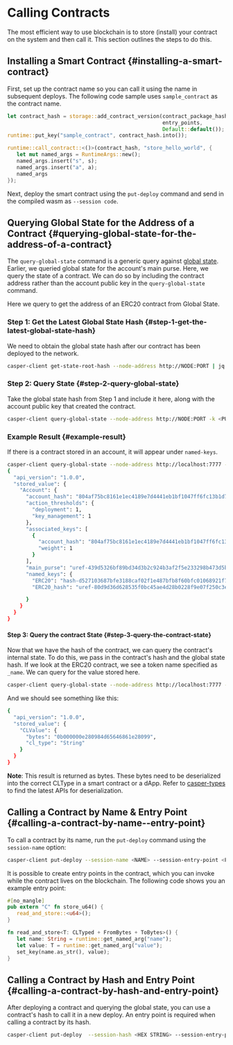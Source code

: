 # Calling Contracts

The most efficient way to use blockchain is to store (install) your contract on the system and then call it. This section outlines the steps to do this.

## Installing a Smart Contract {#installing-a-smart-contract}

First, set up the contract name so you can call it using the name in subsequent deploys. The following code sample uses `sample_contract` as the contract name.

```rust
let contract_hash = storage::add_contract_version(contract_package_hash,
                                                  entry_points,
                                                  Default::default());
runtime::put_key("sample_contract", contract_hash.into());

runtime::call_contract::<()>(contract_hash, "store_hello_world", {
   let mut named_args = RuntimeArgs::new();
   named_args.insert("s", s);
   named_args.insert("a", a);
   named_args
});
```

Next, deploy the smart contract using the `put-deploy` command and send in the compiled wasm as `--session code`.

## Querying Global State for the Address of a Contract {#querying-global-state-for-the-address-of-a-contract}

The `query-global-state` command is a generic query against [global state](https://docs.casperlabs.io/en/latest/glossary/G.html#global-state). Earlier, we queried global state for the account's main purse. Here, we query the state of a contract. We can do so by including the contract address rather than the account public key in the `query-global-state` command.

Here we query to get the address of an ERC20 contract from Global State.

### Step 1: Get the Latest Global State Hash {#step-1-get-the-latest-global-state-hash}

We need to obtain the global state hash after our contract has been deployed to the network.

```bash
casper-client get-state-root-hash --node-address http://NODE:PORT | jq -r
```

### Step 2: Query State {#step-2-query-global-state}

Take the global state hash from Step 1 and include it here, along with the account public key that created the contract.

```bash
casper-client query-global-state --node-address http://NODE:PORT -k <PUBLIC KEY IN  HEX> -s <STATE_ROOT_HASH>
```

### Example Result {#example-result}

If there is a contract stored in an account, it will appear under `named-keys`.

```bash
casper-client query-global-state --node-address http://localhost:7777 -k 016af0262f67aa93a225d9d57451023416e62aaa8391be8e1c09b8adbdef9ac19d -s 0c3aaf547a55dd500c6c9bbd42bae45e97218f70a45fee6bf8ab04a89ccb9adb |jq -r
{
  "api_version": "1.0.0",
  "stored_value": {
    "Account": {
      "account_hash": "804af75bc8161e1ec4189e7d4441eb1bf1047ff6fc13b1d71026f34c5f96f937",
      "action_thresholds": {
        "deployment": 1,
        "key_management": 1
      },
      "associated_keys": [
        {
          "account_hash": "804af75bc8161e1ec4189e7d4441eb1bf1047ff6fc13b1d71026f34c5f96f937",
          "weight": 1
        }
      ],
      "main_purse": "uref-439d5326bf89bd34d3b2c924b3af2f5e233298b473d5bd8b54fab61ccef6c003-007",
      "named_keys": {
        "ERC20": "hash-d527103687bfe3188caf02f1e487bfb8f60bfc01068921f7db24db72a313cedb",
        "ERC20_hash": "uref-80d9d36d628535f0bc45ae4d28b0228f9e07f250c3e85a85176dba3fc76371ce-007",

      }
    }
  }
}
```

#### Step 3: Query the contract State {#step-3-query-the-contract-state}

Now that we have the hash of the contract, we can query the contract's internal state. To do this, we pass in the contract's hash and the global state hash. If we look at the ERC20 contract, we see a token name specified as `_name`. We can query for the value stored here.

```bash
casper-client query-global-state --node-address http://localhost:7777 -k hash-d527103687bfe3188caf02f1e487bfb8f60bfc01068921f7db24db72a313cedb -s 0c3aaf547a55dd500c6c9bbd42bae45e97218f70a45fee6bf8ab04a89ccb9adb -q _name | jq -r
```

And we should see something like this:

```bash
{
  "api_version": "1.0.0",
  "stored_value": {
    "CLValue": {
      "bytes": "0b000000e280984d65646861e28099",
      "cl_type": "String"
    }
  }
}
```

**Note**: This result is returned as bytes. These bytes need to be deserialized into the correct CLType in a smart contract or a dApp. Refer to [casper-types](https://docs.rs/casper-types/latest/casper_types/bytesrepr/index.html) to find the latest APIs for deserialization.

## Calling a Contract by Name & Entry Point {#calling-a-contract-by-name--entry-point}

To call a contract by its name, run the `put-deploy` command using the `session-name` option:

```bash
casper-client put-deploy --session-name <NAME> --session-entry-point <FUNCTION_NAME>
```

It is possible to create entry points in the contract, which you can invoke while the contract lives on the blockchain. The following code shows you an example entry point:

```rust
#[no_mangle]
pub extern "C" fn store_u64() {
   read_and_store::<u64>();
}

fn read_and_store<T: CLTyped + FromBytes + ToBytes>() {
   let name: String = runtime::get_named_arg("name");
   let value: T = runtime::get_named_arg("value");
   set_key(name.as_str(), value);
}
```

## Calling a Contract by Hash and Entry Point {#calling-a-contract-by-hash-and-entry-point}

After deploying a contract and querying the global state, you can use a contract's hash to call it in a new deploy. An entry point is required when calling a contract by its hash.

```bash
casper-client put-deploy  --session-hash <HEX STRING> --session-entry-point <FUNCTION_NAME>
```
